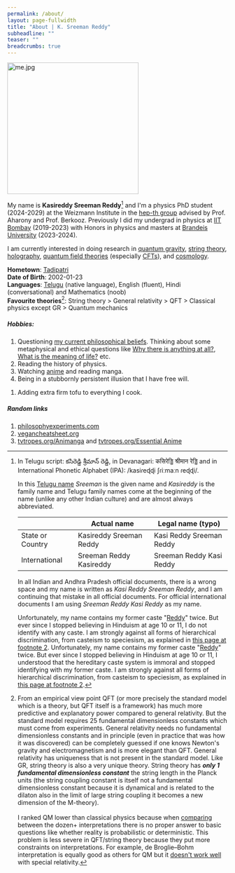 ```yaml
---
permalink: /about/
layout: page-fullwidth
title: "About | K. Sreeman Reddy"
subheadline: ""
teaser: ""
breadcrumbs: true
---
```

<link href="wikipedia-preview.css" rel="stylesheet">
<script type="text/x-mathjax-config">
  MathJax.Hub.Config({
    tex2jax: {
      inlineMath: [ ['$','$'], ["\\(","\\)"] ],
      processEscapes: true
    }
  });
</script>
    
<script type="text/javascript"
        src="https://cdn.mathjax.org/mathjax/latest/MathJax.js?config=TeX-AMS-MML_HTMLorMML">
</script>

<img src="{{site.baseurl}}/images/me.jpg" alt="me.jpg" width="300"/>

My name is **Kasireddy Sreeman Reddy**[^name] and I'm a physics PhD student (2024-2029) at the Weizmann Institute in the <a href="https://www.weizmann.ac.il/particle/High_Energy_Physics/" target="_blank">hep-th group</a> advised by Prof. Aharony and Prof. Berkooz. Previously I did my undergrad in physics at <a href="https://www.phy.iitb.ac.in/en/undergraduate" target="_blank">IIT Bombay</a> (2019-2023) with Honors in physics and masters at <a href="https://www.brandeis.edu/physics/" target="_blank">Brandeis University</a> (2023-2024).

I am currently interested in doing research in <a href="https://en.wikipedia.org/wiki/Quantum_gravity" target="_blank">quantum gravity</a>, <a href="https://en.wikipedia.org/wiki/String_theory" target="_blank">string theory</a>, <a href="https://en.wikipedia.org/wiki/Holographic_principle" target="_blank">holography</a>, <a href="https://en.wikipedia.org/wiki/Quantum_field_theory" target="_blank">quantum field theories</a> (especially <a href="https://en.wikipedia.org/wiki/Conformal_field_theory" target="_blank">CFTs</a>), and <a href="https://en.wikipedia.org/wiki/Physical_cosmology" target="_blank">cosmology</a>.

**Hometown**: <a href="https://en.wikipedia.org/wiki/Tadipatri" target="_blank">Tadipatri</a><br>
**Date of Birth**: 2002-01-23<br>
**Languages**: <a href="https://en.wikipedia.org/wiki/Telugu_language" target="_blank">Telugu</a> (native language), English (fluent), Hindi (conversational) and Mathematics (noob)<br>
**Favourite theories**[^theories]: String theory > General relativity > QFT > Classical physics except GR > Quantum mechanics

##### Hobbies:
1. Questioning <a href="{{ site.baseurl }}/philosophy/">my current philosophical beliefs</a>. Thinking about some metaphysical and ethical questions like <a href="https://en.wikipedia.org/wiki/Why_there_is_anything_at_all" target="_blank">Why there is anything at all?</a>, <a href="https://en.wikipedia.org/wiki/Meaning_of_life" target="_blank">What is the meaning of life?</a> etc.<br>
1. Reading the history of physics.<br>
1. Watching <a href="{{ site.baseurl }}/anime/">anime</a> and reading manga.<br>
1. Being in a stubbornly persistent illusion that I have free will.<br>
<!-- 1. Waking people from their deep dogmatic slumber.<br>-->
1. Adding extra firm tofu to everything I cook.

##### Random links

1. <a href="https://www.philosophyexperiments.com/" target="_blank">philosophyexperiments.com</a>
2. <a href="https://vegancheatsheet.org" target="_blank">vegancheatsheet.org</a>
3. <a href="https://tvtropes.org/pmwiki/pmwiki.php/MediaNotes/AnimeAndManga" target="_blank">tvtropes.org/Animanga</a> and <a href="https://tvtropes.org/pmwiki/pmwiki.php/SugarWiki/EssentialAnime" target="_blank">tvtropes.org/Essential Anime</a>

[^name]:
    In Telugu script: కసిరెడ్డి శ్రీమాన్ రెడ్డి, in Devanagari: कसिरेड्डि श्रीमान रेड्डि and in International Phonetic Alphabet (IPA): /kasiɾeɖɖi ʃɾiːmaːn ɾeɖɖi/.

    In this <a href="https://en.wikipedia.org/wiki/Telugu_names" target="_blank">Telugu name</a> *Sreeman* is the given name and *Kasireddy* is the family name and Telugu family names come at the beginning of the name (unlike any other Indian culture) and are almost always abbreviated.

    ||Actual name| Legal name (typo)|
    |---|---|---|
    |State or Country| Kasireddy Sreeman Reddy | Kasi Reddy Sreeman Reddy|
    |International| Sreeman Reddy Kasireddy | Sreeman Reddy Kasi Reddy |

    In all Indian and Andhra Pradesh official documents, there is a wrong space and my name is written as *Kasi Reddy Sreeman Reddy*, and I am continuing that mistake in all official documents. For official international documents I am using *Sreeman Reddy Kasi Reddy* as my name.

    Unfortunately, my name contains my former caste "<a href="https://en.wikipedia.org/wiki/Reddy" target="_blank">Reddy</a>" twice. But ever since I stopped believing in Hinduism at age 10 or 11, I do not identify with any caste. I am strongly against all forms of hierarchical discrimination, from casteism to speciesism, as explained in <a href="{{ site.baseurl }}/philosophy/#fn:Sentient">this page at footnote 2</a>. 
    Unfortunately, my name contains my former caste "<a href="https://en.wikipedia.org/wiki/Reddy" target="_blank">Reddy</a>" twice. But ever since I stopped believing in Hinduism at age 10 or 11, I understood that the hereditary caste system is immoral and stopped identifying with my former caste. I am strongly against all forms of hierarchical discrimination, from casteism to speciesism, as explained in <a href="{{ site.baseurl }}/philosophy/#fn:Sentient">this page at footnote 2</a>. 

[^theories]:
    From an empirical view point QFT (or more precisely the standard model which is a theory, but QFT itself is a framework) has much more predictive and explanatory power compared to general relativity. But the standard model requires 25 fundamental dimensionless constants which must come from experiments. General relativity needs no fundamental dimensionless constants and in principle (even in practice that was how it was discovered) can be completely guessed if one knows Newton's gravity and electromagnetism and is more elegant than QFT. General relativity has uniqueness that is not present in the standard model. Like GR, string theory is also a very unique theory. String theory has ***only 1 fundamental dimensionless constant*** the string length in the Planck units (the string coupling constant is itself not a fundamental dimensionless constant because it is dynamical and is related to the dilaton also in the limit of large string coupling it becomes a new dimension of the M-theory).<br><br>
    I ranked QM lower than classical physics because when <a href="https://en.wikipedia.org/wiki/Interpretations_of_quantum_mechanics#Comparisons" target="_blank">comparing</a> between the dozen+ interpretations there is no proper answer to basic questions like whether reality is probabilistic or deterministic. This problem is less severe in QFT/string theory because they put more constraints on interpretations. For example, de Broglie–Bohm interpretation is equally good as others for QM but it <a href="https://en.wikipedia.org/wiki/De_Broglie%E2%80%93Bohm_theory#Relativity" target="_blank">doesn't work well</a> with special relativity.

<script type="text/javascript" src="https://unpkg.com/wikipedia-preview@latest/dist/wikipedia-preview.production.js"></script>

<script type="text/javascript">
  wikipediaPreview.init({
    detectLinks: true,
    selector: '.wikipedia',
  })
</script>